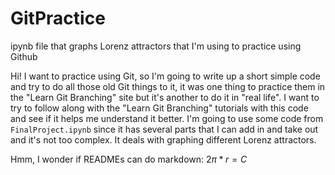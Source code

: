 # GitPractice
ipynb file that graphs Lorenz attractors that I'm using to practice using Github

Hi! I want to practice using Git, so I'm going to write up a short simple code and try to do all those old Git things to it, it was one thing to practice them in the "Learn Git Branching" site but it's another to do it in "real life". I want to try to follow along with the "Learn Git Branching" tutorials with this code and see if it helps me understand it better. I'm going to use some code from ``FinalProject.ipynb`` since it has several parts that I can add in and take out and it's not too complex. It deals with graphing different Lorenz attractors.

Hmm, I wonder if READMEs can do markdown: $2\pi *r = C$
